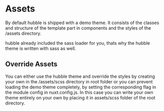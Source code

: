 # Assets

By default hubble is shipped with a demo theme. It consists of the classes and structure of the template part in components and the styles of the /assets directory.

hubble already included the sass loader for you, thats why the hubble theme is written with sass as well.

## Override Assets

You can either use the hubble theme and override the styles by creating your own in the /assets/scss directory in root folder or you can prevent loading the demo theme completely, by setting the corresponding flag in the module config in nuxt.config.js. In this case you can write your own theme entirely on your own by placing it in assets/scss folder of the root directory.

